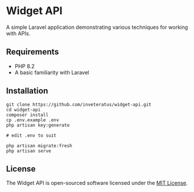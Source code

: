 # Widget API

A simple Laravel application demonstrating various techniques for working with APIs.

## Requirements

* PHP 8.2
* A basic familiarity with Laravel
 
## Installation

~~~
git clone https://github.com/inveteratus/widget-api.git
cd widget-api
composer install
cp .env.example .env
php artisan key:generate

# edit .env to suit

php artisan migrate:fresh
php artisan serve
~~~

## License

The Widget API is open-sourced software licensed under the [MIT License](https://choosealicense.com/licenses/mit/).
